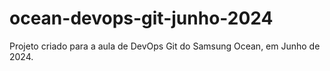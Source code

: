 # ocean-devops-git-junho-2024

Projeto criado para a aula de DevOps Git do Samsung Ocean, em Junho de 2024.